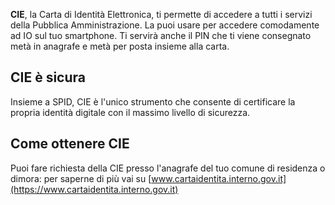 **CIE**, la Carta di Identità Elettronica, ti permette di accedere a tutti i servizi della Pubblica Amministrazione. La puoi usare per accedere comodamente ad IO sul tuo smartphone. Ti servirà anche il PIN che ti viene consegnato metà in anagrafe e metà per posta insieme alla carta.

## CIE è sicura

Insieme a SPID, CIE è l'unico strumento che consente di certificare la propria identità digitale con il massimo livello di sicurezza.

## Come ottenere CIE

Puoi fare richiesta della CIE presso l'anagrafe del tuo comune di residenza o dimora: per saperne di più vai su [www.cartaidentita.interno.gov.it](https://www.cartaidentita.interno.gov.it)
